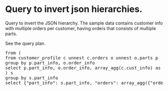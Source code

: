 # Query to invert json hierarchies.

Query to invert the JSON hierarchy. The sample data contains
customer info with multiple orders per customer, having orders 
that consists of multiple parts.

See the query plan.

<pre id="example">
from (
from customer_profile c unnest c.orders o unnest o.parts p
group by p.part_info, o.order_info
select p.part_info, o.order_info, array_agg(c.cust_info) as customers
) s
group by s.part_info
select {"part_info": s.part_info, "orders": array_agg({"order_info": s.order_info, "customers": s.customers})} as part

</pre>


